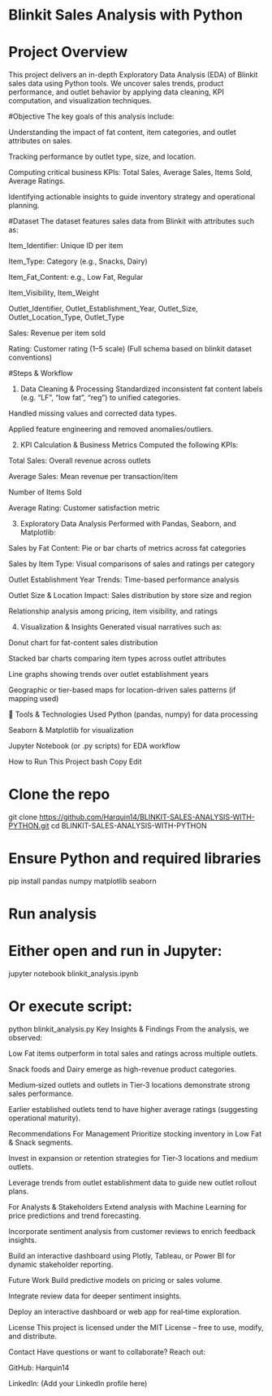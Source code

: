 # Blinkit Sales Analysis with Python

# Project Overview
This project delivers an in-depth Exploratory Data Analysis (EDA) of Blinkit sales data using Python tools. We uncover sales trends, product performance, and outlet behavior by applying data cleaning, KPI computation, and visualization techniques.

#Objective
The key goals of this analysis include:

Understanding the impact of fat content, item categories, and outlet attributes on sales.

Tracking performance by outlet type, size, and location.

Computing critical business KPIs: Total Sales, Average Sales, Items Sold, Average Ratings.

Identifying actionable insights to guide inventory strategy and operational planning.

#Dataset
The dataset features sales data from Blinkit with attributes such as:

Item_Identifier: Unique ID per item

Item_Type: Category (e.g., Snacks, Dairy)

Item_Fat_Content: e.g., Low Fat, Regular

Item_Visibility, Item_Weight

Outlet_Identifier, Outlet_Establishment_Year, Outlet_Size, Outlet_Location_Type, Outlet_Type

Sales: Revenue per item sold

Rating: Customer rating (1–5 scale)
(Full schema based on blinkit dataset conventions)

#Steps & Workflow
1. Data Cleaning & Processing
Standardized inconsistent fat content labels (e.g. “LF”, “low fat”, “reg”) to unified categories.

Handled missing values and corrected data types.

Applied feature engineering and removed anomalies/outliers.

2. KPI Calculation & Business Metrics
Computed the following KPIs:

Total Sales: Overall revenue across outlets

Average Sales: Mean revenue per transaction/item

Number of Items Sold

Average Rating: Customer satisfaction metric

3. Exploratory Data Analysis
Performed with Pandas, Seaborn, and Matplotlib:

Sales by Fat Content: Pie or bar charts of metrics across fat categories

Sales by Item Type: Visual comparisons of sales and ratings per category

Outlet Establishment Year Trends: Time-based performance analysis

Outlet Size & Location Impact: Sales distribution by store size and region

Relationship analysis among pricing, item visibility, and ratings

4. Visualization & Insights
Generated visual narratives such as:

Donut chart for fat-content sales distribution

Stacked bar charts comparing item types across outlet attributes

Line graphs showing trends over outlet establishment years

Geographic or tier-based maps for location-driven sales patterns (if mapping used)

🧰 Tools & Technologies Used
Python (pandas, numpy) for data processing

Seaborn & Matplotlib for visualization

Jupyter Notebook (or .py scripts) for EDA workflow

How to Run This Project
bash
Copy
Edit
# Clone the repo
git clone https://github.com/Harquin14/BLINKIT-SALES-ANALYSIS-WITH-PYTHON.git
cd BLINKIT-SALES-ANALYSIS-WITH-PYTHON

# Ensure Python and required libraries
pip install pandas numpy matplotlib seaborn

# Run analysis
# Either open and run in Jupyter:
jupyter notebook blinkit_analysis.ipynb
# Or execute script:
python blinkit_analysis.py
Key Insights & Findings
From the analysis, we observed:

Low Fat items outperform in total sales and ratings across multiple outlets.

Snack foods and Dairy emerge as high-revenue product categories.

Medium‑sized outlets and outlets in Tier‑3 locations demonstrate strong sales performance.

Earlier established outlets tend to have higher average ratings (suggesting operational maturity).

Recommendations
For Management
Prioritize stocking inventory in Low Fat & Snack segments.

Invest in expansion or retention strategies for Tier‑3 locations and medium outlets.

Leverage trends from outlet establishment data to guide new outlet rollout plans.

For Analysts & Stakeholders
Extend analysis with Machine Learning for price predictions and trend forecasting.

Incorporate sentiment analysis from customer reviews to enrich feedback insights.

Build an interactive dashboard using Plotly, Tableau, or Power BI for dynamic stakeholder reporting.

Future Work
Build predictive models on pricing or sales volume.

Integrate review data for deeper sentiment insights.

Deploy an interactive dashboard or web app for real‑time exploration.

License
This project is licensed under the MIT License – free to use, modify, and distribute.

Contact
Have questions or want to collaborate? Reach out:

GitHub: Harquin14

LinkedIn: (Add your LinkedIn profile here)

